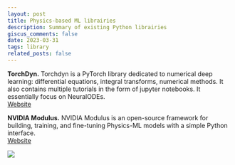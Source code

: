 ```yaml
---
layout: post
title: Physics-based ML librairies
description: Summary of existing Python librairies
giscus_comments: false
date: 2023-03-31
tags: library
related_posts: false
---
```


**TorchDyn.** Torchdyn is a PyTorch library dedicated to numerical deep learning: differential equations, integral transforms, numerical methods. It also contains multiple tutorials in the form of jupyter notebooks. It essentially focus on NeuralODEs.<br>
<a href="https://torchdyn.org/">Website</a>

**NVIDIA Modulus.** NVIDIA Modulus is an open-source framework for building, training, and fine-tuning Physics-ML models with a simple Python interface.<br>
<a href="https://developer.nvidia.com/modulus">Website</a>
<div class="fake-img l-body">
  <p><img src="https://developer.nvidia.com/sites/default/files/akamai/modulus/nvidia-modulus-850x720.svg"></p>
</div>


